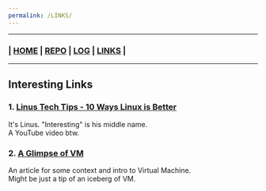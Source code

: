 ```yaml
---
permalink: /LINKS/
---
```

---
### | [HOME](https://alfatihaditya.github.io/os212/)  | [REPO](https://github.com/alfatihaditya/os212)  | [LOG](/TXT/mylog.txt) | [LINKS]()  |
---
## Interesting Links

### 1. [Linus Tech Tips - 10 Ways Linux is Better](https://www.youtube.com/watch?v=mAFMJ1LnQu8)
It's Linus. "Interesting" is his middle name.<br>
A YouTube video btw.

### 2. [A Glimpse of VM](https://www.howtogeek.com/196060/beginner-geek-how-to-create-and-use-virtual-machines/)
An article for some context and intro to Virtual Machine.<br>
Might be just a tip of an iceberg of VM.
